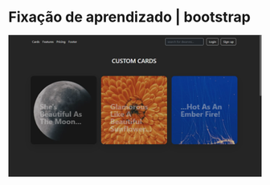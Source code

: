 # Fixação de aprendizado | bootstrap

<div align="center">

![Design preview for the NFT preview card component coding challenge](images/CONTRABANDO%20DE%20PIGMEUS!%20-%20Google%20Chrome%2005_08_2022%2022_31_34.png)

</div>